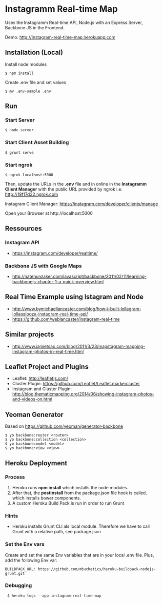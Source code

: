 # Instagramm Real-time Map

Uses the Instagramm Real-time API, Node.js with an Express Server, Backbone JS in the Frontend.

Demo: http://instagram-real-time-map.herokuapp.com

## Installation (Local)

Install node modules

    $ npm install

Create .env file and set values

    $ mv .env-sample .env


## Run

### Start Server
    $ node server

### Start Client Asset Building
    $ grunt serve

### Start ngrok
    $ ngrok localhost:5000

Then, update the URLs in the __.env__ file and in online in the __Instagramm Client Manager__ with the public URL provided by ngrok i.e. http://19f17d32.ngrok.com

Instagram Client Manager: https://instagram.com/developer/clients/manage

Open your Browser at http://localhost:5000

## Ressources

### Instagram API
- https://instagram.com/developer/realtime/

### Backbone JS with Google Maps
- http://natehunzaker.com/javascript/backbone/2011/02/11/learning-backbonejs-chapter-1-a-quick-overview.html

## Real Time Example using Istagram and Node
- http://www.bymichaellancaster.com/blog/how-i-built-lollagram-lollapalooza-instagram-real-time-api/
- https://github.com/weblancaster/instagram-real-time

## Similar projects
- http://www.jamietsao.com/blog/2011/3/23/mapstagram-mapping-instagram-photos-in-real-time.html

## Leaflet Project and Plugins
- Leaflet: http://leafletjs.com/
- Cluster Plugin: https://github.com/Leaflet/Leaflet.markercluster
- Instagram and Cluster Plugin: http://blog.thematicmapping.org/2014/06/showing-instagram-photos-and-videos-on.html


## Yeoman Generator

Based on https://github.com/yeoman/generator-backbone

    $ yo backbone:router <router>
    $ yo backbone:collection <collection>
    $ yo backbone:model <model>
    $ yo backbone:view <view>


## Heroku Deployment

### Process

1. Heroku runs __npm install__ which installs the node modules. 
2. After that, the __postinstall__ from the package.json file hook is called, which installs bower components.
3. A custom Heroku Build Pack is run in order to run Grunt

### Hints

- Heroku installs Grunt CLI als local module. Therefore we have to call Grunt with a relative path, see package.json

### Set the Env vars

Create and set the same Env variables that are in your local .env file. Plus, add the following Env var:

    BUILDPACK_URL: https://github.com/mbuchetics/heroku-buildpack-nodejs-grunt.git

### Debugging

     $ heroku logs --app instagram-real-time-map
